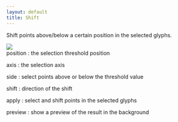 ```yaml
---
layout: default
title: Shift
---
```


Shift points above/below a certain position in the selected glyphs.

<div class='row'>

<div class='col'>
  <img src='{{ site.url }}/images/glyphs/shift.png' />
</div>

<div class='col' markdown='1'>
position
: the selection threshold position

axis
: the selection axis

side
: select points above or below the threshold value

shift
: direction of the shift

apply
: select and shift points in the selected glyphs

preview
: show a preview of the result in the background
</div>

</div>
